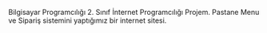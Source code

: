 Bilgisayar Programcılığı 2. Sınıf İnternet Programcılığı Projem. Pastane Menu ve Sipariş sistemini yaptığımız bir internet sitesi.
